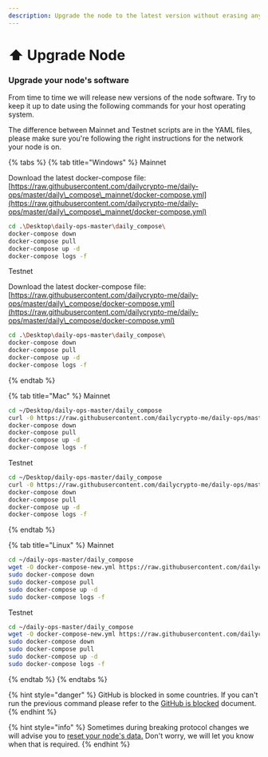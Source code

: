 ```yaml
---
description: Upgrade the node to the latest version without erasing any local data.
---
```


# ⬆ Upgrade Node

### Upgrade your node's software

From time to time we will release new versions of the node software. Try to keep it up to date using the following commands for your host operating system.&#x20;

The difference between Mainnet and Testnet scripts are in the YAML files, please make sure you're following the right instructions for the network your node is on.&#x20;

{% tabs %}
{% tab title="Windows" %}
Mainnet&#x20;

Download the latest docker-compose file: [https://raw.githubusercontent.com/dailycrypto-me/daily-ops/master/daily\_compose\_mainnet/docker-compose.yml](https://raw.githubusercontent.com/dailycrypto-me/daily-ops/master/daily\_compose\_mainnet/docker-compose.yml)

```bash
cd .\Desktop\daily-ops-master\daily_compose\
docker-compose down
docker-compose pull
docker-compose up -d
docker-compose logs -f
```



Testnet

Download the latest docker-compose file: [https://raw.githubusercontent.com/dailycrypto-me/daily-ops/master/daily\_compose/docker-compose.yml](https://raw.githubusercontent.com/dailycrypto-me/daily-ops/master/daily\_compose/docker-compose.yml)

```bash
cd .\Desktop\daily-ops-master\daily_compose\
docker-compose down
docker-compose pull
docker-compose up -d
docker-compose logs -f
```
{% endtab %}

{% tab title="Mac" %}
Mainnet

```bash
cd ~/Desktop/daily-ops-master/daily_compose
curl -0 https://raw.githubusercontent.com/dailycrypto-me/daily-ops/master/daily_compose_mainnet/docker-compose.yml > docker-compose-new.yml && mv docker-compose-new.yml docker-compose.yml
docker-compose down
docker-compose pull
docker-compose up -d
docker-compose logs -f
```



Testnet

```bash
cd ~/Desktop/daily-ops-master/daily_compose
curl -0 https://raw.githubusercontent.com/dailycrypto-me/daily-ops/master/daily_compose/docker-compose.yml > docker-compose-new.yml && mv docker-compose-new.yml docker-compose.yml
docker-compose down
docker-compose pull
docker-compose up -d
docker-compose logs -f
```
{% endtab %}

{% tab title="Linux" %}
Mainnet

```bash
cd ~/daily-ops-master/daily_compose
wget -O docker-compose-new.yml https://raw.githubusercontent.com/dailycrypto-me/daily-ops/master/daily_compose_mainnet/docker-compose.yml && mv docker-compose-new.yml docker-compose.yml
sudo docker-compose down
sudo docker-compose pull
sudo docker-compose up -d
sudo docker-compose logs -f
```



Testnet

```bash
cd ~/daily-ops-master/daily_compose
wget -O docker-compose-new.yml https://raw.githubusercontent.com/dailycrypto-me/daily-ops/master/daily_compose/docker-compose.yml && mv docker-compose-new.yml docker-compose.yml
sudo docker-compose down
sudo docker-compose pull
sudo docker-compose up -d
sudo docker-compose logs -f
```
{% endtab %}
{% endtabs %}







{% hint style="danger" %}
GitHub is blocked in some countries. If you can't run the previous command please refer to the [GitHub is blocked](https://github.com/dailycrypto-me/daily-documentation/tree/f4ee57d43b23f5ad4a2212fa5ec90254d9181f92/node-setup/testnet\_node\_setup/node-setup/github\_blocked.md) document.
{% endhint %}

{% hint style="info" %}
Sometimes during breaking protocol changes we will advise you to [reset your node's data.](data-reset.md) Don't worry, we will let you know when that is required.
{% endhint %}
